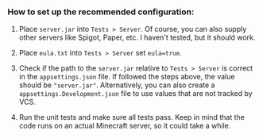 ### How to set up the recommended configuration:

1. Place `server.jar` into `Tests > Server`. Of course, you can also supply other servers like Spigot, Paper, etc. I haven't tested, but it should work.

2. Place `eula.txt` into `Tests > Server` set `eula=true`.

3. Check if the path to the `server.jar` relative to `Tests > Server` is correct in the `appsettings.json` file. If followed the steps above, the value should be `"server.jar"`. Alternatively, you can also create a `appsettings.Development.json` file to use values that are not tracked by VCS.

4. Run the unit tests and make sure all tests pass. Keep in mind that the code runs on an actual Minecraft server, so it could take a while.
